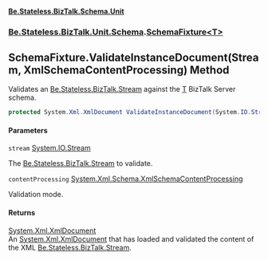 #### [Be.Stateless.BizTalk.Schema.Unit](README.md 'README')
### [Be.Stateless.BizTalk.Unit.Schema](Be.Stateless.BizTalk.Unit.Schema.md 'Be.Stateless.BizTalk.Unit.Schema').[SchemaFixture&lt;T&gt;](SchemaFixture_T_.md 'Be.Stateless.BizTalk.Unit.Schema.SchemaFixture<T>')

## SchemaFixture<T>.ValidateInstanceDocument(Stream, XmlSchemaContentProcessing) Method

Validates an [Be.Stateless.BizTalk.Stream](https://docs.microsoft.com/en-us/dotnet/api/Be.Stateless.BizTalk.Stream 'Be.Stateless.BizTalk.Stream') against the [T](SchemaFixture_T_.md#Be.Stateless.BizTalk.Unit.Schema.SchemaFixture_T_.T 'Be.Stateless.BizTalk.Unit.Schema.SchemaFixture<T>.T') BizTalk Server schema.

```csharp
protected System.Xml.XmlDocument ValidateInstanceDocument(System.IO.Stream stream, System.Xml.Schema.XmlSchemaContentProcessing contentProcessing);
```
#### Parameters

<a name='Be.Stateless.BizTalk.Unit.Schema.SchemaFixture_T_.ValidateInstanceDocument(System.IO.Stream,System.Xml.Schema.XmlSchemaContentProcessing).stream'></a>

`stream` [System.IO.Stream](https://docs.microsoft.com/en-us/dotnet/api/System.IO.Stream 'System.IO.Stream')

The [Be.Stateless.BizTalk.Stream](https://docs.microsoft.com/en-us/dotnet/api/Be.Stateless.BizTalk.Stream 'Be.Stateless.BizTalk.Stream') to validate.

<a name='Be.Stateless.BizTalk.Unit.Schema.SchemaFixture_T_.ValidateInstanceDocument(System.IO.Stream,System.Xml.Schema.XmlSchemaContentProcessing).contentProcessing'></a>

`contentProcessing` [System.Xml.Schema.XmlSchemaContentProcessing](https://docs.microsoft.com/en-us/dotnet/api/System.Xml.Schema.XmlSchemaContentProcessing 'System.Xml.Schema.XmlSchemaContentProcessing')

Validation mode.

#### Returns
[System.Xml.XmlDocument](https://docs.microsoft.com/en-us/dotnet/api/System.Xml.XmlDocument 'System.Xml.XmlDocument')  
An [System.Xml.XmlDocument](https://docs.microsoft.com/en-us/dotnet/api/System.Xml.XmlDocument 'System.Xml.XmlDocument') that has loaded and validated the content of the XML [Be.Stateless.BizTalk.Stream](https://docs.microsoft.com/en-us/dotnet/api/Be.Stateless.BizTalk.Stream 'Be.Stateless.BizTalk.Stream').
